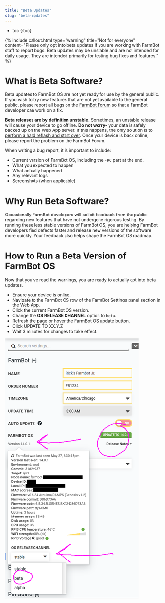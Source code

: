 ```yaml
---
title: "Beta Updates"
slug: "beta-updates"
---
```


* toc
{:toc}


{%
include callout.html
type="warning"
title="Not for everyone"
content="Please only opt into beta updates if you are working with FarmBot staff to report bugs. Beta updates may be unstable and are not intended for daily usage. They are intended primarily for testing bug fixes and features."
%}

# What is Beta Software?

Beta updates to FarmBot OS are not yet ready for use by the general public. If you wish to try new features that are not yet available to the general public, please report all bugs on the [FarmBot Forum](https://forum.farmbot.org/) so that a FarmBot developer can work on a fix.

**Beta releases are by definition unstable.** Sometimes, an unstable release will cause your device to go offline. **Do not worry-** your data is safely backed up on the Web App server. If this happens, the only solution is to [perform a hard reflash and start over](https://software.farm.bot/advanced-software-troubleshooting). Once your device is back online, please report the problem on the FarmBot Forum.

When writing a bug report, it is important to include:

 * Current version of FarmBot OS, including the `-RC` part at the end.
 * What you expected to happen
 * What actually happened
 * Any relevant logs
 * Screenshots (when applicable)

# Why Run Beta Software?

Occasionally FarmBot developers will solicit feedback from the public regarding new features that have not undergone rigorous testing. By running these less stable versions of FarmBot OS, you are helping FarmBot developers find defects faster and release new versions of the software more quickly. Your feedback also helps shape the FarmBot OS roadmap.

# How to Run a Beta Version of FarmBot OS

Now that you've read the warnings, you are ready to actually opt into beta updates.

* Ensure your device is online.
* Navigate to [the FarmBot OS row of the FarmBot Settings panel section](https://my.farm.bot/app/designer/settings?highlight=farmbot_os) in the Web App.
* Click the current FarmBot OS version.
* Change the **OS RELEASE CHANNEL** option to `beta`.
* Refresh the page or hover the FarmBot OS update button.
* Click <span class="fb-button fb-green">UPDATE TO XX.Y.Z</span>
* Wait 3 minutes for changes to take effect.

![beta update steps](_images/beta_update_steps.png)
